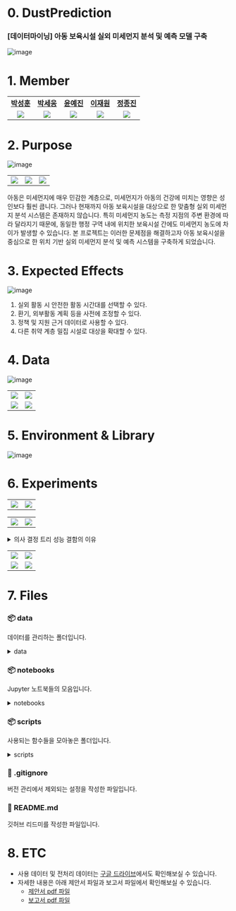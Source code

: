 # 0. DustPrediction
### [데이터마이닝] 아동 보육시설 실외 미세먼지 분석 및 예측 모델 구축
![image](https://github.com/user-attachments/assets/5a6d949f-68d7-4f13-9246-3f8a775d05f6)


# 1. Member

<table width="50%" align="center">
    <tr>
        <td align="center"><b><a href="https://github.com/parkseonghun598">박성훈</a></b></td>
        <td align="center"><b><a href="https://github.com/hardwoong">박세웅</a></b></td>
        <td align="center"><b><a href="https://github.com/nyun-nye">윤예진</a></b></td>
        <td align="center"><b><a href="https://github.com/jwon0523">이재원</a></b></td>
        <td align="center"><b><a href="https://github.com/ThreeeJ">정종진</a></b></td>
    </tr>
    <tr>
        <td align="center"><img src="https://github.com/user-attachments/assets/89488c31-8e6c-45b3-b6e0-90c65fc72260"></td>
        <td align="center"><img src="https://github.com/user-attachments/assets/641b67e8-e7b2-4093-93ba-1d744fc953eb"></td>
        <td align="center"><img src="https://github.com/user-attachments/assets/27a2052f-11c1-4662-8726-783cffb79117"></td>
        <td align="center"><img src="https://github.com/user-attachments/assets/795a1add-5c72-49da-a201-8659fbcc1f6a"></td>
        <td align="center"><img src="https://github.com/user-attachments/assets/858b107c-1f60-4d15-b606-493de24f1910"></td>
    </tr>
</table>

# 2. Purpose

![image](https://github.com/user-attachments/assets/20b91684-b6cc-4423-84ed-1b70c8de8d91)
<table width="50%" align="center">
  <tr>
        <td align="center"><img src="https://github.com/user-attachments/assets/d52ef1b2-d029-4892-9727-f86a6229f223"></td>
        <td align="center"><img src="https://github.com/user-attachments/assets/f07f884d-914d-46e9-90cb-3c2af2edd4e7"></td>
        <td align="center"><img src="https://github.com/user-attachments/assets/26bccc8c-3f25-4dc9-8382-8e88038e8338"></td>
    </tr>
</table>

아동은 미세먼지에 매우 민감한 계층으로, 미세먼지가 아동의 건강에 미치는 영향은 성인보다 훨씬 큽니다. 그러나 현재까지 아동 보육시설을 대상으로 한 맞춤형 실외 미세먼지 분석 시스템은 존재하지 않습니다. 특히 미세먼지 농도는 측정 지점의 주변 환경에 따라 달라지기 때문에, 동일한 행정 구역 내에 위치한 보육시설 간에도 미세먼지 농도에 차이가 발생할 수 있습니다. 본 프로젝트는 이러한 문제점을 해결하고자 아동 보육시설을 중심으로 한 위치 기반 실외 미세먼지 분석 및 예측 시스템을 구축하게 되었습니다.

# 3. Expected Effects

![image](https://github.com/user-attachments/assets/d468c888-7995-4909-a00e-2f9d798a997b)
1. 실외 활동 시 안전한 활동 시간대를 선택할 수 있다.
2. 환기, 외부활동 계획 등을 사전에 조정할 수 있다.
3. 정책 및 지원 근거 데이터로 사용할 수 있다.
4. 다른 취약 계층 밀집 시설로 대상을 확대할 수 있다.


# 4. Data

![image](https://github.com/user-attachments/assets/4d537c3f-a90e-41ca-b139-7e1a40d30d85)
<table width="50%" align="center">
  <tr>
        <td align="center"><img src="https://github.com/user-attachments/assets/861aedcd-0245-4ebc-8785-cde471c2bbf2"></td>
        <td align="center"><img src="https://github.com/user-attachments/assets/cfd1129a-37e2-43a1-843c-6d575335cda2"></td>
  </tr>
  <tr>
        <td align="center"><img src="https://github.com/user-attachments/assets/153f4446-e8f7-481e-be07-a05a8cdec6ea"></td>
        <td align="center"><img src="https://github.com/user-attachments/assets/365ed73c-a41b-4a5d-8a04-d736c7a5e850"></td>
  </tr>
</table>

# 5. Environment & Library

![image](https://github.com/user-attachments/assets/03ba86c0-ffe8-41df-930a-fcfd97f73dea)


# 6. Experiments

<table width="50%" align="center">
  <tr>
        <td align="center"><img src="https://github.com/user-attachments/assets/942301dc-cb19-499f-9617-86fda518de55"></td>
        <td align="center"><img src="https://github.com/user-attachments/assets/ca785e2b-9941-437f-b297-ffd802e69c40"></td>
  </tr>
</table>

<table width="50%" align="center">
  <tr>
        <td align="center"><img src="https://github.com/user-attachments/assets/c868bdaf-5d26-40fc-a678-d3b6c72cc4c2"></td>
        <td align="center"><img src="https://github.com/user-attachments/assets/d80fc774-cccb-48fa-bd0d-b3a2a7658c04"></td>
  </tr>
</table>

<details>
<summary>의사 결정 트리 성능 결함의 이유</summary>
<div markdown="1">

![image](https://github.com/user-attachments/assets/ff803172-0638-4382-837d-1c72c08488e5)

</div>
</details>

<table width="50%" align="center">
  <tr>
        <td align="center"><img src="https://github.com/user-attachments/assets/13a52bab-cb0b-49b0-a9c4-010b7c0ee46b"></td>
        <td align="center"><img src="https://github.com/user-attachments/assets/889f6fda-40b0-48cf-9b47-2625de579136"></td>
  </tr>
  <tr>
        <td align="center"><img src="https://github.com/user-attachments/assets/f9188004-3315-44ef-811c-26a2fb59378a"></td>
        <td align="center"><img src="https://github.com/user-attachments/assets/cba36455-5cfb-4a86-9f51-50afe2469abb"></td>
  </tr>
</table>

# 7. Files
### 📦 data
데이터를 관리하는 폴더입니다.
<details>
<summary>data</summary>
<ul>
  <li>
    <code>📦processed # 전처리된 데이터를 저장하는 폴더입니다.
 ┗ 📜.gitkeep</code>
  </li>
  <li>
    <details>
      <summary>raw <code># 전처리되기 이전의 데이터를 저장하는 폴더입니다.</code>
      </summary>
      <ul><li>
          <details>
              <summary>air_quality <code># 서울시 구 단위별 대기질 데이터를 저장하는 폴더입니다.</code>
              </summary>
              <ul>
                  <li><details>
                      <summary>main</summary>
                      <code>📦main # AQI에서 가져온 서울시 25개 구의 대기질 데이터를 저장하는 폴더입니다.
 ┣ 📜강남구.csv
 ┣ 📜강동구.csv
 ┣ 📜강북구.csv
 ┣ 📜강서구.csv
 ┣ 📜관악구.csv
 ┣ 📜광진구.csv
 ┣ 📜구로구.csv
 ┣ 📜금천구.csv
 ┣ 📜노원구.csv
 ┣ 📜도봉구.csv
 ┣ 📜동대문구.csv
 ┣ 📜동작구.csv
 ┣ 📜마포구.csv
 ┣ 📜서대문구.csv
 ┣ 📜서초구.csv
 ┣ 📜성동구.csv
 ┣ 📜성북구.csv
 ┣ 📜송파구.csv
 ┣ 📜양천구.csv
 ┣ 📜영등포구.csv
 ┣ 📜용산구.csv
 ┣ 📜은평구.csv
 ┣ 📜종로구.csv
 ┣ 📜중구.csv
 ┗ 📜중랑구.csv</code>
                  </details></li>
              <li><details>
              <summary>sub <code># main 폴더의 결측치를 채우기 위해 에어코리아에서 가져온 서울시 대기질 데이터를 저장하는 폴더입니다.</code>
              </summary>
                  <ul>
                      <li><details>
                          <summary>2018</summary>
                          <code>📦2018
 ┣ 📜2018년 1월.xlsx
 ┣ 📜2018년 2월.xlsx
 ┣ 📜2018년 3월.xlsx
 ┣ 📜2018년 4월.xlsx
 ┣ 📜2018년 5월.xlsx
 ┣ 📜2018년 6월.xlsx
 ┣ 📜2018년 7월.xlsx
 ┣ 📜2018년 8월.xlsx
 ┣ 📜2018년 9월.xlsx
 ┣ 📜2018년 10월.xlsx
 ┣ 📜2018년 11월.xlsx
 ┗ 📜2018년 12월.xlsx</code>
                      </details></li>
                      <li><details>
                          <summary>2019</summary>
                          <code>📦2019
 ┣ 📜2019년 01월.xlsx
 ┣ 📜2019년 02월.xlsx
 ┣ 📜2019년 03월.xlsx
 ┣ 📜2019년 04월.xlsx
 ┣ 📜2019년 05월.xlsx
 ┣ 📜2019년 06월.xlsx
 ┣ 📜2019년 07월.xlsx
 ┣ 📜2019년 08월.xlsx
 ┣ 📜2019년 09월.xlsx
 ┣ 📜2019년 10월.xlsx
 ┣ 📜2019년 11월.xlsx
 ┗ 📜2019년 12월.xlsx</code>
                      </details></li>
                      <li><details>
                          <summary>2020</summary>
                          <code>📦2020
 ┣ 📜2020년 1월.xlsx
 ┣ 📜2020년 2월.xlsx
 ┣ 📜2020년 3월.xlsx
 ┣ 📜2020년 4월.xlsx
 ┣ 📜2020년 5월.xlsx
 ┣ 📜2020년 6월.xlsx
 ┣ 📜2020년 7월.xlsx
 ┣ 📜2020년 8월.xlsx
 ┣ 📜2020년 9월.xlsx
 ┣ 📜2020년 10월.xlsx
 ┣ 📜2020년 11월.xlsx
 ┗ 📜2020년 12월.xlsx</code>
                      </details></li>
                      <li><details>
                          <summary>2021</summary>
                          <code>📦2021
 ┣ 📜2021년 1월.xlsx
 ┣ 📜2021년 2월.xlsx
 ┣ 📜2021년 3월.xlsx
 ┣ 📜2021년 4월.xlsx
 ┣ 📜2021년 5월.xlsx
 ┣ 📜2021년 6월.xlsx
 ┣ 📜2021년 7월.xlsx
 ┣ 📜2021년 8월.xlsx
 ┣ 📜2021년 9월.xlsx
 ┣ 📜2021년 10월.xlsx
 ┣ 📜2021년 11월.xlsx
 ┗ 📜2021년 12월.xlsx</code>
                      </details></li>
                      <li><details>
                          <summary>2022</summary>
                          <code>📦2022
 ┣ 📜2022년 1월.xlsx
 ┣ 📜2022년 2월.xlsx
 ┣ 📜2022년 3월.xlsx
 ┣ 📜2022년 4월.xlsx
 ┣ 📜2022년 5월.xlsx
 ┣ 📜2022년 6월.xlsx
 ┣ 📜2022년 7월.xlsx
 ┣ 📜2022년 8월.xlsx
 ┣ 📜2022년 9월.xlsx
 ┣ 📜2022년 10월.xlsx
 ┣ 📜2022년 11월.xlsx
 ┗ 📜2022년 12월.xlsx</code>
                      </details></li>
                      <li><details>
                          <summary>2023</summary>
                          <code>📦2023
 ┣ 📜2023년 1월.xlsx
 ┣ 📜2023년 2월.xlsx
 ┣ 📜2023년 3월.xlsx
 ┣ 📜2023년 4월.xlsx
 ┣ 📜2023년 5월.xlsx
 ┣ 📜2023년 6월.xlsx
 ┣ 📜2023년 7월.xlsx
 ┣ 📜2023년 8월.xlsx
 ┣ 📜2023년 9월.xlsx
 ┣ 📜2023년 10월.xlsx
 ┣ 📜2023년 11월.xlsx
 ┗ 📜2023년 12월.xlsx</code>
                      </details></li>
                      <li><details>
                          <summary>2024</summary>
                          <code>📦2024
 ┣ 📜2024년 1월.xlsx
 ┣ 📜2024년 2월.xlsx
 ┣ 📜2024년 3월.xlsx
 ┣ 📜2024년 4월.xlsx
 ┣ 📜2024년 5월.xlsx
 ┣ 📜2024년 6월.xlsx
 ┣ 📜2024년 7월.xlsx
 ┣ 📜2024년 8월.xlsx
 ┣ 📜2024년 9월.xlsx
 ┣ 📜2024년 10월.xlsx
 ┣ 📜2024년 11월.xlsx
 ┗ 📜2024년 12월.xlsx</code>
                      </details></li>
                  </ul>
          </details></li>
              </ul>
          </details>
      </li></ul>
        <ul><li>
          <details>
              <summary>daycarecenter</summary>
              <code>📦daycarecenter # 서울시 구 단위 어린이집의 위도와 경도 데이터를 저장하는 폴더입니다.
 ┣ 📜daycarecenter_dobong.csv
 ┣ 📜daycarecenter_dongdaemun.csv
 ┣ 📜daycarecenter_dongjak.csv
 ┣ 📜daycarecenter_eunpyeong.csv
 ┣ 📜daycarecenter_gangbuk.csv
 ┣ 📜daycarecenter_gangdong.csv
 ┣ 📜daycarecenter_gangnam.csv
 ┣ 📜daycarecenter_gangseo.csv
 ┣ 📜daycarecenter_geumcheon.csv
 ┣ 📜daycarecenter_guro.csv
 ┣ 📜daycarecenter_gwanak.csv
 ┣ 📜daycarecenter_gwangjin.csv
 ┣ 📜daycarecenter_jongno.csv
 ┣ 📜daycarecenter_jung.csv
 ┣ 📜daycarecenter_jungnang.csv
 ┣ 📜daycarecenter_mapo.csv
 ┣ 📜daycarecenter_nowon.csv
 ┣ 📜daycarecenter_seocho.csv
 ┣ 📜daycarecenter_seodaemun.csv
 ┣ 📜daycarecenter_seongbuk.csv
 ┣ 📜daycarecenter_seongdong.csv
 ┣ 📜daycarecenter_songpa.csv
 ┣ 📜daycarecenter_yangcheon.csv
 ┣ 📜daycarecenter_yeongdeungpo.csv
 ┗ 📜daycarecenter_yongsan.csv</code>
          </details>
      </li></ul>
        <ul><li>
          <code>📦monitoringStation # 서울시 미세먼지 측정소들의 위도와 경도 데이터를 저장하는 폴더입니다.
 ┗ 📜seoul_monitoring_stations.csv</code>
      </li></ul>
        <ul><li>
          <code>📦weather # 서울시 날씨 데이터를 저장하는 폴더입니다.
 ┣ 📜Jongno_daily_weather_2018_2024.csv # 종로구 측정소의 결측치 이슈로 종로에 위치한 서울 측정소에서 가져온 종로구 날씨 데이터입니다.
 ┗ 📜Seoul_daily_weather_2018_2024.csv # 18~24년도 서울시 날씨 데이터입니다.</code>
      </li></ul>
    </details>
  </li>
</ul>
</details>

### 📦 notebooks
Jupyter 노트북들의 모음입니다.
<details>
    <summary>notebooks</summary>
    <code>📦notebooks # Jupyter 노트북들의 모음입니다.
 ┣ 📜air_quality_preprocessing.ipynb # 대기질 데이터를 전처리하는 파일입니다.
 ┣ 📜daily_weather_preprocessing.ipynb # 기상 데이터를 전처리하는 파일입니다.
 ┣ 📜daycare_center_preprocessing.ipynb # 어린이집 데이터를 전처리하는 파일입니다.
 ┣ 📜eda.ipynb # 모델링에 필요한 인사이트를 도출하는 파일입니다.
 ┣ 📜merge_processed_data.ipynb # 전처리된 데이터를 통합하는 파일입니다.
 ┗ 📜modeling.ipynb # 모델링을 하는 파일입니다.</code> 
</details>

### 📦 scripts
사용되는 함수들을 모아놓은 폴더입니다.
<details>
    <summary>scripts</summary>
    <code>📦scripts
 ┣ 📜__init__.py
 ┣ 📜air_preprocess_utils.py
 ┣ 📜daycarecenter_process_utils.py
 ┣ 📜merge_utils.py
 ┣ 📜model_utils.py
 ┣ 📜utils.py
 ┣ 📜visualization.py
 ┗ 📜weather_process_utils.py</code>
</details>

### 📜 .gitignore
버전 관리에서 제외되는 설정을 작성한 파일입니다.
### 📜 README.md
깃허브 리드미를 작성한 파일입니다.


# 8. ETC
- 사용 데이터 및 전처리 데이터는 <a href="https://drive.google.com/drive/folders/11UUVsForXUDN1AQIqC7qwxeWV7kPopZw?usp=drive_link">구글 드라이브</a>에서도 확인해보실 수 있습니다.
- 자세한 내용은 아래 제안서 파일과 보고서 파일에서 확인해보실 수 있습니다.
    - <a href="https://drive.google.com/file/d/1Xe237fn7jriIk3VKHtbbvxHct46q4dvc/view?usp=sharing">제안서 pdf 파일</a>
    - <a href="https://drive.google.com/file/d/16etU0TZfRXUj8nBytxosYzTBp4NRI0u1/view?usp=sharing">보고서 pdf 파일</a>
